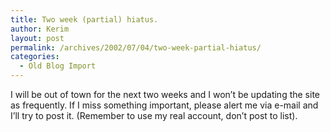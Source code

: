```yaml
---
title: Two week (partial) hiatus.
author: Kerim
layout: post
permalink: /archives/2002/07/04/two-week-partial-hiatus/
categories:
  - Old Blog Import
---
```

I will be out of town for the next two weeks and I won&#8217;t be updating the site as frequently. If I miss something important, please alert me via e-mail and I&#8217;ll try to post it. (Remember to use my real account, don&#8217;t post to list).

